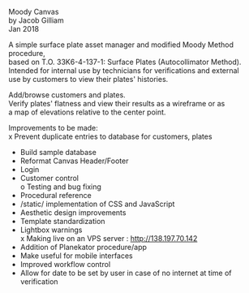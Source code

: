 Moody Canvas  
by Jacob Gilliam  
Jan 2018  

A simple surface plate asset manager and modified Moody Method procedure,  
  based on T.O. 33K6-4-137-1: Surface Plates (Autocollimator Method).  
Intended for internal use by technicians for verifications and external  
  use by customers to view their plates' histories.  

Add/browse customers and plates.  
Verify plates' flatness and view their results as a wireframe or as  
  a map of elevations relative to the center point.  

Improvements to be made:  
  x Prevent duplicate entries to database for customers, plates  
  -	Build sample database  
  - Reformat Canvas Header/Footer  
  - Login  
  - Customer control  
  o Testing and bug fixing  
  - Procedural reference  
  - /static/ implementation of CSS and JavaScript  
  - Aesthetic design improvements  
  - Template standardization  
  - Lightbox warnings  
  x Making live on an VPS server : http://138.197.70.142  
  - Addition of Planekator procedure/app  
  - Make useful for mobile interfaces  
  - Improved workflow control  
  - Allow for date to be set by user in case of no internet at time of verification  
  
